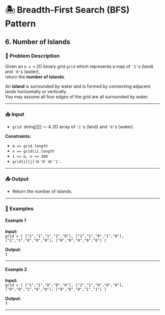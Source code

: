 # 🏝️ Breadth-First Search (BFS) Pattern

## 6. Number of Islands

### 📝 Problem Description

Given an `m x n` 2D binary grid `grid` which represents a map of `'1'`s (land) and `'0'`s (water),  
return the **number of islands**.

An **island** is surrounded by water and is formed by connecting adjacent lands horizontally or vertically.  
You may assume all four edges of the grid are all surrounded by water.

---

### 📥 Input

-   `grid`: string[][] — A 2D array of `'1'`s (land) and `'0'`s (water).

**Constraints:**

-   `m == grid.length`
-   `n == grid[i].length`
-   `1 <= m, n <= 300`
-   `grid[i][j]` is `'0'` or `'1'`.

---

### 📤 Output

-   Return the number of islands.

---

### 🔁 Examples

#### Example 1

**Input:**  
`grid = [
  ["1","1","1","1","0"],
  ["1","1","0","1","0"],
  ["1","1","0","0","0"],
  ["0","0","0","0","0"]
]`

**Output:**  
`1`

---

#### Example 2

**Input:**  
`grid = [
  ["1","1","0","0","0"],
  ["1","1","0","0","0"],
  ["0","0","1","0","0"],
  ["0","0","0","1","1"]
]`

**Output:**  
`3`

---
